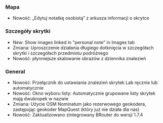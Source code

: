 ### Mapa
- Nowość: „Edytuj notatkę osobistą” z arkusza informacji o skrytce

### Szczegóły skrytki
- New: Show images linked in "personal note" in Images tab
- Zmiana: Uproszczenie działania długiego dotknięcia w szczegółach skrytki i szczegółach przedmiotu podróżnego
- Nowość: płynniejsze skalowanie obrazów z dziennika znalezień

### General
- Nowość: Przełącznik do ustawiania znalezień skrytek Lab ręcznie lub automatycznie
- Nowość: Okno wyboru listy: Automatycznie grupowane listy skrytek mają dwukropek w nazwie
- Zmiana: Użycie OSM Nominatum jako rezerwowego geokodera, zastępując geokoder MapQuest (który już nie działa dla nas)
- Nowość: Zaktualizowano zintegrowany BRouter do wersji 1.7.4
